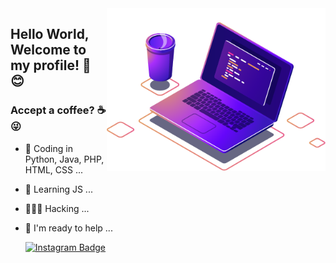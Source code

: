 
<img align="right" src="https://github.com/WelberthyGustavo/WelberthyGustavo/blob/main/images/computer-illustration.png" width="350"/>



## Hello World, Welcome to my profile! 👋 😊
### Accept a coffee? ☕ 😜

- 🚀 Coding in Python, Java, PHP, HTML, CSS ...
- 🔭 Learning JS ...
- 👨🏻‍💻 Hacking ...
- 💬 I'm ready to help ...

   [![Instagram Badge](https://img.shields.io/badge/-@gusta_code-A52EF9?style=flat-square&labelColor=A52EF9&logo=instagram&logoColor=white&link=https://www.instagram.com/gustavo_code)](https://www.instagram.com/gustavo_code/)

<!--
**WelberthyGustavo
-->
